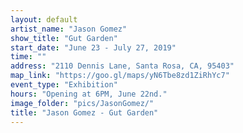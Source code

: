 ```yaml
---
layout: default
artist_name: "Jason Gomez"
show_title: "Gut Garden"
start_date: "June 23 - July 27, 2019"
time: ""
address: "2110 Dennis Lane, Santa Rosa, CA, 95403"
map_link: "https://goo.gl/maps/yN6Tbe8zd1ZiRhYc7"
event_type: "Exhibition"
hours: "Opening at 6PM, June 22nd."
image_folder: "pics/JasonGomez/"
title: "Jason Gomez - Gut Garden"
---
```

